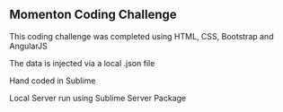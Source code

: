 ## Momenton Coding Challenge

This coding challenge was completed using HTML, CSS, Bootstrap and AngularJS

The data is injected via a local .json file

Hand coded in Sublime

Local Server run using Sublime Server Package